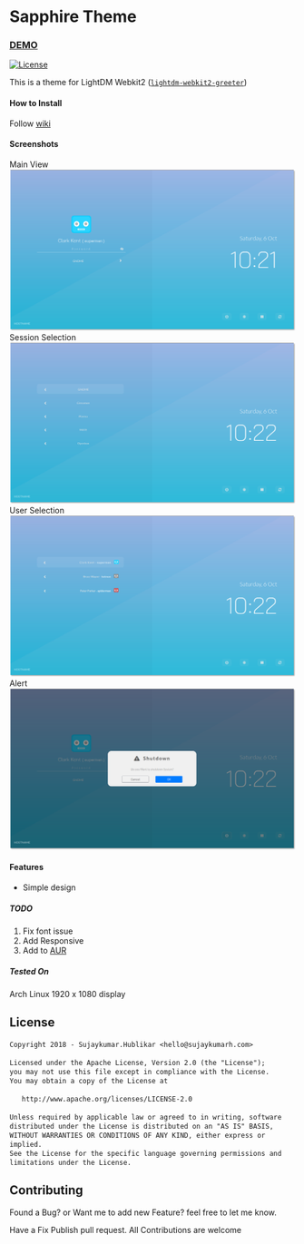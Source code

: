 # Sapphire Theme

### [DEMO](https://sujaykumarh.github.io/sapphire/)

[![License](https://img.shields.io/badge/License-Apache%202.0-blue.svg)](LICENSE)

This is a theme for LightDM Webkit2 ([`lightdm-webkit2-greeter`](https://github.com/Antergos/web-greeter))


#### How to Install

Follow [wiki](https://github.com/Sujaykumarh/sapphire/wiki)

#### Screenshots

Main View
![Screenshot1](https://raw.githubusercontent.com/Sujaykumarh/sapphire/master/screenshot/Screenshot_1.png)
Session Selection
![Screenshot2](https://raw.githubusercontent.com/Sujaykumarh/sapphire/master/screenshot/Screenshot_2.png)
User Selection
![Screenshot3](https://raw.githubusercontent.com/Sujaykumarh/sapphire/master/screenshot/Screenshot_3.png)
Alert
![Screenshot4](https://raw.githubusercontent.com/Sujaykumarh/sapphire/master/screenshot/Screenshot_4.png)

#### Features
- Simple design

##### TODO

1. Fix font issue
2. Add Responsive 
3. Add to [AUR](https://aur.archlinux.org)

##### Tested On
Arch Linux 1920 x 1080 display

## License

    Copyright 2018 - Sujaykumar.Hublikar <hello@sujaykumarh.com>

    Licensed under the Apache License, Version 2.0 (the "License");
    you may not use this file except in compliance with the License.
    You may obtain a copy of the License at

       http://www.apache.org/licenses/LICENSE-2.0

    Unless required by applicable law or agreed to in writing, software
    distributed under the License is distributed on an "AS IS" BASIS,
    WITHOUT WARRANTIES OR CONDITIONS OF ANY KIND, either express or implied.
    See the License for the specific language governing permissions and
    limitations under the License.

## Contributing

Found a Bug? or Want me to add new Feature? feel free to let me know.

Have a Fix Publish pull request. All Contributions are welcome
